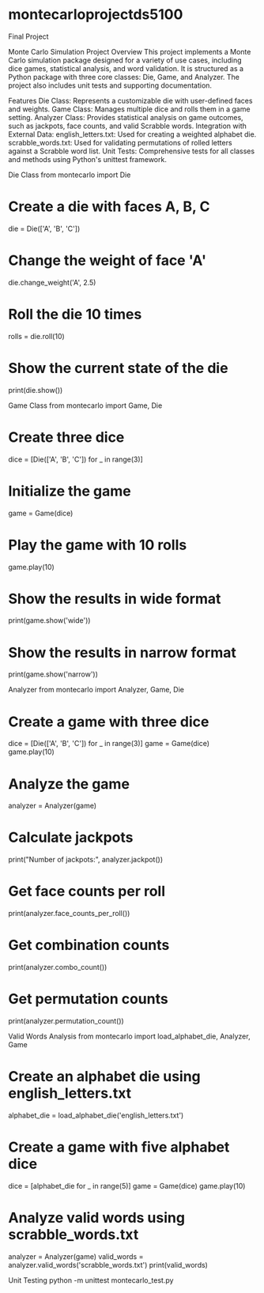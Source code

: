 # montecarloprojectds5100
Final Project

Monte Carlo Simulation Project
Overview
This project implements a Monte Carlo simulation package designed for a variety of use cases, including dice games, statistical analysis, and word validation. It is structured as a Python package with three core classes: Die, Game, and Analyzer. The project also includes unit tests and supporting documentation.

Features
Die Class: Represents a customizable die with user-defined faces and weights.
Game Class: Manages multiple dice and rolls them in a game setting.
Analyzer Class: Provides statistical analysis on game outcomes, such as jackpots, face counts, and valid Scrabble words.
Integration with External Data:
english_letters.txt: Used for creating a weighted alphabet die.
scrabble_words.txt: Used for validating permutations of rolled letters against a Scrabble word list.
Unit Tests: Comprehensive tests for all classes and methods using Python's unittest framework.

Die Class
from montecarlo import Die

# Create a die with faces A, B, C
die = Die(['A', 'B', 'C'])

# Change the weight of face 'A'
die.change_weight('A', 2.5)

# Roll the die 10 times
rolls = die.roll(10)

# Show the current state of the die
print(die.show())

Game Class 
from montecarlo import Game, Die

# Create three dice
dice = [Die(['A', 'B', 'C']) for _ in range(3)]

# Initialize the game
game = Game(dice)

# Play the game with 10 rolls
game.play(10)

# Show the results in wide format
print(game.show('wide'))

# Show the results in narrow format
print(game.show('narrow'))

Analyzer
from montecarlo import Analyzer, Game, Die

# Create a game with three dice
dice = [Die(['A', 'B', 'C']) for _ in range(3)]
game = Game(dice)
game.play(10)

# Analyze the game
analyzer = Analyzer(game)

# Calculate jackpots
print("Number of jackpots:", analyzer.jackpot())

# Get face counts per roll
print(analyzer.face_counts_per_roll())

# Get combination counts
print(analyzer.combo_count())

# Get permutation counts
print(analyzer.permutation_count())

Valid Words Analysis 
from montecarlo import load_alphabet_die, Analyzer, Game

# Create an alphabet die using english_letters.txt
alphabet_die = load_alphabet_die('english_letters.txt')

# Create a game with five alphabet dice
dice = [alphabet_die for _ in range(5)]
game = Game(dice)
game.play(10)

# Analyze valid words using scrabble_words.txt
analyzer = Analyzer(game)
valid_words = analyzer.valid_words('scrabble_words.txt')
print(valid_words)

Unit Testing 
python -m unittest montecarlo_test.py
